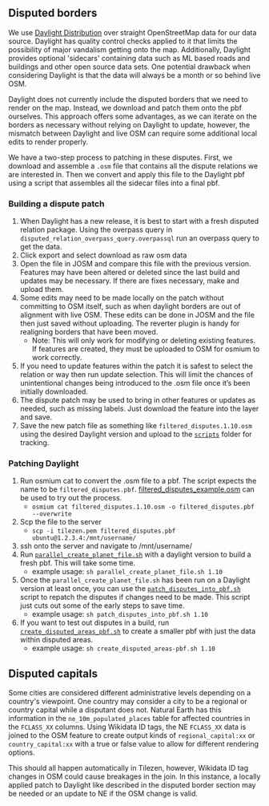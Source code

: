 ## Disputed borders

We use [Daylight Distribution](https://daylightmap.org/) over straight OpenStreetMap data for our data source. Daylight has quality control checks applied to it that limits the possibility of major vandalism getting onto the map. Additionally, Daylight provides optional 'sidecars' containing data such as ML based roads and buildings and other open source data sets. One potential drawback when considering Daylight is that the data will always be a month or so behind live OSM.

Daylight does not currently include the disputed borders that we need to render on the map. Instead, we download and patch them onto the pbf ourselves. This approach offers some advantages, as we can iterate on the borders as necessary without relying on Daylight to update, however, the mismatch between Daylight and live OSM can require some additional local edits to render properly.

We have a two-step process to patching in these disputes. First, we download and assemble a `.osm` file that contains all the dispute relations we are interested in. Then we convert and apply this file to the Daylight pbf using a script that assembles all the sidecar files into a final pbf.


### Building a dispute patch
1. When Daylight has a new release, it is best to start with a fresh disputed relation package. Using the overpass query in `disputed_relation_overpass_query.overpassql` run an overpass query to get the data.
2. Click export and select download as raw osm data
3. Open the file in JOSM and compare this file with the previous version. Features may have been altered or deleted since the last build and updates may be necessary. If there are fixes necessary, make and upload them.
4. Some edits may need to be made locally on the patch without committing to OSM itself, such as when daylight borders are out of alignment with live OSM. These edits can be done in JOSM and the file then just saved without uploading. The reverter plugin is handy for realigning borders that have been moved.
   *  Note: This will only work for modifying or deleting existing features. If features are created, they must be uploaded to OSM for osmium to work correctly.
5. If you need to update features within the patch it is safest to select the relation or way then run update selection. This will limit the chances of unintentional changes being introduced to the .osm file once it’s been initially downloaded.
6. The dispute patch may be used to bring in other features or updates as needed, such as missing labels. Just download the feature into the layer and save.
7. Save the new patch file as something like `filtered_disputes.1.10.osm` using the desired Daylight version and upload to the [`scripts`](https://github.com/tilezen/vector-datasource/tree/master/scripts) folder for tracking.

### Patching Daylight
1. Run osmium cat to convert the .osm file to a pbf. The script expects the name to be `filtered_disputes.pbf`. [filtered_disputes_example.osm](https://github.com/tilezen/vector-datasource/tree/master/scripts/filtered_disputes_example.osm) can be used to try out the process.
   * `osmium cat filtered_disputes.1.10.osm -o filtered_disputes.pbf --overwrite`
2. Scp the file to the server
   * `scp -i tilezen.pem filtered_disputes.pbf  ubuntu@1.2.3.4:/mnt/username/`
3. ssh onto the server and navigate to /mnt/username/
4. Run [`parallel_create_planet_file.sh`](https://github.com/tilezen/vector-datasource/tree/master/scripts/parallel_create_planet_file.sh) with a daylight version to build a fresh pbf. This will take some time.
   *  example usage: `sh parallel_create_planet_file.sh 1.10`
5. Once the `parallel_create_planet_file.sh` has been run on a Daylight version at least once, you can use the [`patch_disputes_into_pbf.sh`](https://github.com/tilezen/vector-datasource/tree/master/scripts/scripts/patch_disputes_into_pbf.sh) script to repatch the disputes if changes need to be made. This script just cuts out some of the early steps to save time.
   * example usage: `sh patch_disputes_into_pbf.sh 1.10`
6. If you want to test out disputes in a build, run [`create_disputed_areas_pbf.sh`](https://github.com/tilezen/vector-datasource/tree/master/scripts/create_disputed_areas_pbf.sh) to create a smaller pbf with just the data within disputed areas.
   * example usage: `sh create_disputed_areas-pbf.sh 1.10`


## Disputed capitals

Some cities are considered different administrative levels depending on a country's viewpoint. One country may consider a city to be a regional or country capital while a disputant does not. Natural Earth has this information in the `ne_10m_populated_places` table for affected countries in the `FCLASS_XX` columns. Using Wikidata ID tags, the NE `FCLASS_XX` data is joined to the OSM feature to create output kinds of `regional_capital:xx` or `country_capital:xx` with a true or false value to allow for different rendering options.

This should all happen automatically in Tilezen, however, Wikidata ID tag changes in OSM could cause breakages in the join. In this instance, a locally applied patch to Daylight like described in the disputed border section may be needed or an update to NE if the OSM change is valid.
